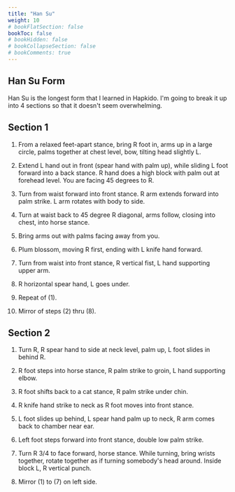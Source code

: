 ```yaml
---
title: "Han Su"
weight: 10
# bookFlatSection: false
bookToc: false
# bookHidden: false
# bookCollapseSection: false
# bookComments: true
---
```

## Han Su Form
Han Su is the longest form that I learned in Hapkido.  I'm
going to break it up into 4 sections so that it doesn't 
seem overwhelming.

## Section 1
1.  From a relaxed feet-apart stance, bring R
foot in, arms up in a large circle, palms together
at chest level, bow, tilting head slightly L.

2.  Extend L hand out in front (spear hand with palm up), while sliding
L foot forward into a back stance.  R hand does a high block
with palm out at forehead level.  You are facing 45 degrees to R.

3.  Turn from waist forward into front stance. R arm extends forward into 
palm strike. L arm rotates with body to side.

4.  Turn at waist back to 45 degree R diagonal, arms follow, closing into chest,
into horse stance.

5.  Bring arms out with palms facing away from you.

6.  Plum blossom, moving R first, ending with L knife hand forward.

7.  Turn from waist into front stance, R vertical fist, L hand
supporting upper arm.

8.  R horizontal spear hand, L goes under.

9.  Repeat of (1).

10. Mirror of steps (2) thru (8).  

## Section 2

1.  Turn R, R spear hand to side at neck level, palm up, L foot 
slides in behind R.

2.  R foot steps into horse stance, R palm strike to groin, L hand
supporting elbow.

3.  R foot shifts back to a cat stance, R palm strike under chin. 

4.  R knife hand strike to neck as R foot moves into front stance.

5.  L foot slides up behind, L spear hand palm up to 
neck, R arm comes back to chamber near ear. 

6.  Left foot steps forward into front stance, double low palm strike. 

7.  Turn R 3/4 to face forward, horse stance.  While turning, bring wrists together, rotate together as if turning somebody's head around.
Inside block L, R vertical punch.  

8.  Mirror (1) to (7) on left side.  
